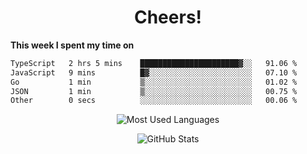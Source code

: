 <h1 align="center">Cheers!</h1>

**This week I spent my time on**
<!--START_SECTION:waka-->

```txt
TypeScript   2 hrs 5 mins    ██████████████████████▓░░   91.06 %
JavaScript   9 mins          █▓░░░░░░░░░░░░░░░░░░░░░░░   07.10 %
Go           1 min           ▒░░░░░░░░░░░░░░░░░░░░░░░░   01.02 %
JSON         1 min           ▒░░░░░░░░░░░░░░░░░░░░░░░░   00.75 %
Other        0 secs          ░░░░░░░░░░░░░░░░░░░░░░░░░   00.06 %
```

<!--END_SECTION:waka-->

<p align="center"><img src="https://github-readme-stats.vercel.app/api/top-langs/?username=thnkrn&layout=compact&hide=html&theme=tokyonight" alt="Most Used Languages" /></p>

<p align="center"><img src="https://github-readme-stats.vercel.app/api?username=thnkrn&show_icons=true&count_private=true&theme=tokyonight" alt="GitHub Stats" /></p>

<!-- <p align="center"><a href="https://wakatime.com"><img src="https://wakatime.com/share/@thnkrn/40092326-d1bd-471b-89da-9a7c63939402.png" /></p>
 -->

